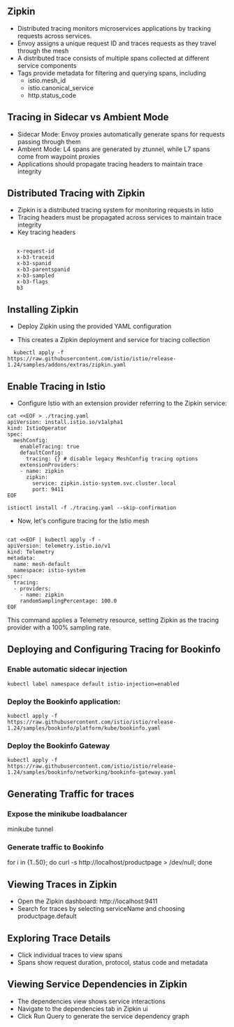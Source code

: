 
## Zipkin

- Distributed tracing monitors microservices applications by tracking requests across services.
- Envoy assigns a unique request ID and traces requests as they travel through the mesh
- A distributed trace consists of multiple spans collected at different service components
- Tags provide metadata for filtering and querying spans, including
    - istio.mesh_id
    - istio.canonical_service
    - http.status_code


 ## Tracing in Sidecar vs Ambient Mode 

  - Sidecar Mode: Envoy proxies automatically generate spans for requests passing through them
  - Ambient Mode: L4 spans are generated by ztunnel, while L7 spans come from waypoint proxies
  - Applications should propagate tracing headers to maintain trace integrity


 ## Distributed Tracing with Zipkin

 - Zipkin is a distributed tracing system for monitoring requests in Istio
 - Tracing headers must be propagated across services to maintain trace integrity
 - Key tracing headers


```

   x-request-id
   x-b3-traceid
   x-b3-spanid
   x-b3-parentspanid
   x-b3-sampled
   x-b3-flags
   b3

 ```  

## Installing Zipkin
- Deploy Zipkin using the provided YAML configuration

- This creates a Zipkin deployment and service for tracing collection

```
  kubectl apply -f https://raw.githubusercontent.com/istio/istio/release-1.24/samples/addons/extras/zipkin.yaml

```

## Enable Tracing in Istio


- Configure Istio with an extension provider referring to the Zipkin service:


```
cat <<EOF > ./tracing.yaml
apiVersion: install.istio.io/v1alpha1
kind: IstioOperator
spec:
  meshConfig:
    enableTracing: true
    defaultConfig:
      tracing: {} # disable legacy MeshConfig tracing options
    extensionProviders:
    - name: zipkin
      zipkin:
        service: zipkin.istio-system.svc.cluster.local
        port: 9411
EOF

istioctl install -f ./tracing.yaml --skip-confirmation

```

- Now, let's configure tracing for the Istio mesh


```

cat <<EOF | kubectl apply -f -
apiVersion: telemetry.istio.io/v1
kind: Telemetry
metadata:
  name: mesh-default
  namespace: istio-system
spec:
  tracing:
  - providers:
    - name: zipkin
    randomSamplingPercentage: 100.0
EOF

```

This command applies a Telemetry resource, setting Zipkin as the tracing provider with a 100% sampling rate.



## Deploying and Configuring Tracing for Bookinfo


  ### Enable automatic sidecar injection

 ```
 kubectl label namespace default istio-injection=enabled

```

### Deploy the Bookinfo application:

```
kubectl apply -f https://raw.githubusercontent.com/istio/istio/release-1.24/samples/bookinfo/platform/kube/bookinfo.yaml

```

### Deploy the Bookinfo Gateway

 ```
kubectl apply -f https://raw.githubusercontent.com/istio/istio/release-1.24/samples/bookinfo/networking/bookinfo-gateway.yaml

 ```

## Generating Traffic for traces

### Expose the minikube loadbalancer

  minikube tunnel

### Generate traffic to Bookinfo
  
  for i in {1..50}; do curl -s http://localhost/productpage > /dev/null; done



## Viewing Traces in Zipkin

- Open the Zipkin dashboard: http://localhost:9411
- Search for traces by selecting serviceName and choosing productpage.default


## Exploring Trace Details

- Click individual traces to view spans
- Spans show request duration, protocol, status code and metadata


## Viewing Service Dependencies in Zipkin

  - The dependencies view shows service interactions
  - Navigate to the dependencies tab in Zipkin ui
  - Click Run Query to generate the service dependency graph























  



  






  
























































